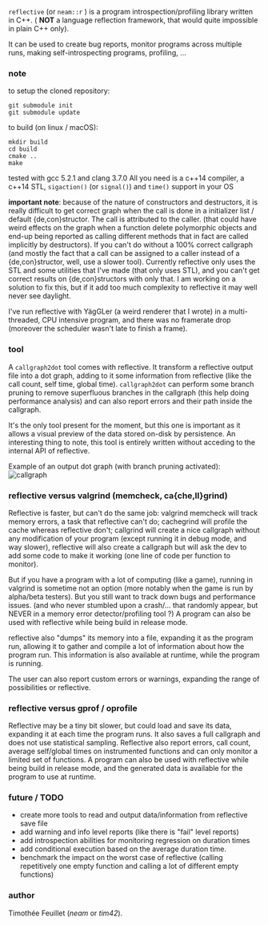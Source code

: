 
`reflective` (or `neam::r` ) is a program introspection/profiling library written in C++. ( **NOT** a language reflection framework, that would quite impossible in plain C++ only).

It can be used to create bug reports, monitor programs across multiple runs, making self-introspecting programs, profiling, ...

### note

to setup the cloned repository:
```
git submodule init
git submodule update
```

to build (on linux / macOS):
```
mkdir build
cd build
cmake ..
make
```

tested with gcc 5.2.1 and clang 3.7.0
All you need is a c++14 compiler, a c++14 STL, `sigaction()` (or `signal()`) and `time()` support in your OS

**important note**: because of the nature of constructors and destructors, it is really difficult to get correct graph when the call is done in a initializer list / default {de,con}structor.
The call is attributed to the caller. (that could have weird effects on the graph when a function delete polymorphic objects and end-up being reported as calling different methods that in fact are called implicitly by destructors).
If you can't do without a 100% correct callgraph (and mostly the fact that a call can be assigned to a caller instead of a {de,con}structor, well, use a slower tool).
Currently reflective only uses the STL and some utilities that I've made (that only uses STL), and you can't get correct results on {de,con}structors with only that.
I am working on a solution to fix this, but if it add too much complexity to reflective it may well never see daylight.

I've run reflective with YägGLer (a weird renderer that I wrote) in a multi-threaded, CPU intensive program, and there was no framerate drop (moreover the scheduler wasn't late to finish a frame).


### tool

A `callgraph2dot` tool comes with reflective. It transform a reflective output file into a dot graph, adding to it some information from reflective (like the call count, self time, global time).
`callgraph2dot` can perform some branch pruning to remove superfluous branches in the callgraph (this help doing performance analysis) and can also report errors and their path inside the callgraph.

It's the only tool present for the moment, but this one is important as it allows a visual preview of the data stored on-disk by persistence.
An interesting thing to note, this tool is entirely written without acceding to the internal API of reflective.

Example of an output dot graph (with branch pruning activated): ![callgraph](http://i.imgur.com/npRY6gQ.png)

### reflective versus valgrind (memcheck, ca{che,ll}grind)

Reflective is faster, but can't do the same job: valgrind memcheck will track memory errors, a task that reflective can't do;
cachegrind will profile the cache whereas reflective don't;
callgrind will create a nice callgraph without any modification of your program (except running it in debug mode, and way slower),
reflective will also create a callgraph but will ask the dev to add some code to make it working (one line of code per function to monitor).

But if you have a program with a lot of computing (like a game), running in valgrind is sometime not an option (more notably when the game is run by alpha/beta testers).
But you still want to track down bugs and performance issues. (and who never stumbled upon a crash/... that randomly appear, but NEVER in a memory error detector/profiling tool ?)
A program can also be used with reflective while being build in release mode.

reflective also "dumps" its memory into a file, expanding it as the program run, allowing it to gather and compile a lot of information about how the program run.
This information is also available at runtime, while the program is running.

The user can also report custom errors or warnings, expanding the range of possibilities or reflective.

### reflective versus gprof / oprofile

Reflective may be a tiny bit slower, but could load and save its data, expanding it at each time the program runs. It also saves a full callgraph and does not use statistical sampling.
Reflective also report errors, call count, average self/global times on instrumented functions and can only monitor a limited set of functions.
A program can also be used with reflective while being build in release mode, and the generated data is available for the program to use at runtime.


### future / TODO

- create more tools to read and output data/information from reflective save file
- add warning and info level reports (like there is "fail" level reports)
- add introspection abilities for monitoring regression on duration times
- add conditional execution based on the average duration time.
- benchmark the impact on the worst case of reflective (calling repetitively one empty function and calling a lot of different empty functions)

### author

Timothée Feuillet (_neam_ or _tim42_).
